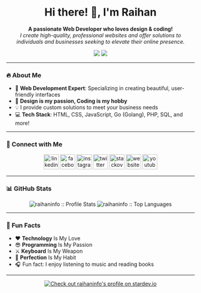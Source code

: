 <h1 align="center">Hi there! 👋, I'm Raihan</h1>

<p align="center">
   <b>A passionate Web Developer who loves design & coding!</b>  
   <br>
   <i>I create high-quality, professional websites and offer solutions to individuals and businesses seeking to elevate their online presence.</i>
</p>

<p align="center">
   <a href="https://www.raihaninfo.com/"><img src="https://img.shields.io/badge/Website-raihaninfo.com-blue?style=flat-square&logo=google-chrome&logoColor=white"/></a>
   <a href="https://github.com/raihaninfo"><img src="https://img.shields.io/github/followers/raihaninfo?label=GitHub&style=flat-square&logo=github"/></a>
</p>

---

### 🔥 About Me

- 🌟 **Web Development Expert**: Specializing in creating beautiful, user-friendly interfaces  
- 🎨 **Design is my passion, Coding is my hobby**  
- 💡 I provide custom solutions to meet your business needs  
- 💻 **Tech Stack**: HTML, CSS, JavaScript, Go (Golang), PHP, SQL, and more!

---

### 💼 Connect with Me
<p align="center">
   <a href="https://www.linkedin.com/in/raihaninfo/"><img src="https://img.icons8.com/color/48/000000/linkedin-circled--v1.png" alt="linkedin" height="40"/></a> 
   <a href="https://www.facebook.com/raihan.mahmudi.50"><img src="https://img.icons8.com/color/48/000000/facebook-circled--v5.png" alt="facebook" height="40"/></a> 
   <a href="https://www.instagram.com/Raihan_Info/"><img src="https://img.icons8.com/color/48/000000/instagram-new--v2.png" alt="instagram" height="40"/></a> 
   <a href="https://twitter.com/mdabraihan40"><img src="https://img.icons8.com/ios-filled/50/4a90e2/twitter-circled--v1.png" alt="twitter" height="40"/></a> 
   <a href="https://stackoverflow.com/users/14877727/md-abu-raihan"><img src="https://img.icons8.com/fluency/48/4a90e2/stackoverflow.png" alt="stackoverflow" height="40"/></a> 
   <a href="https://www.raihaninfo.com/"><img src="https://img.icons8.com/fluency/48/4a90e2/domain.png" alt="website" height="40"/></a> 
   <a href="https://youtube.com/learnwithraihan"><img src="https://img.icons8.com/fluency/48/4a90e2/youtube.png" alt="youtube" height="40"/></a>
</p>

---

### 📊 GitHub Stats
<p align="center">
   <img src="https://github-readme-stats.vercel.app/api?username=raihaninfo&show_icons=true&theme=dark&hide_border=true" width="" alt="raihaninfo :: Profile Stats"/>
   <img src="https://github-readme-stats.vercel.app/api/top-langs/?username=raihaninfo&langs_count=10&theme=tokyonight&layout=compact&hide_border=true" width="" alt="raihaninfo :: Top Languages"/>
</p>

---

### 🎯 Fun Facts

- ❤️ **Technology** Is My Love  
- 😎 **Programming** Is My Passion  
- ⚔ **Keyboard** Is My Weapon  
- 🥰 **Perfection** Is My Habit  
- 🎧 Fun fact: I enjoy listening to music and reading books

---

<p align="center">
   <a href="https://stardev.io/developers/raihaninfo"><img src="https://stardev.io/developers/raihaninfo/badge/languages/global.svg" alt="Check out raihaninfo's profile on stardev.io"/></a>
</p>
